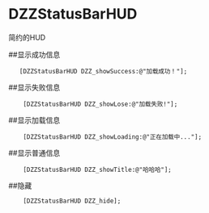 # DZZStatusBarHUD
简约的HUD

##显示成功信息
```objc
   [DZZStatusBarHUD DZZ_showSuccess:@"加载成功！"];
```
##显示失败信息
```objc
    [DZZStatusBarHUD DZZ_showLose:@"加载失败!"];
```
##显示加载信息
```objc
    [DZZStatusBarHUD DZZ_showLoading:@"正在加载中..."];
```
##显示普通信息
```objc
    [DZZStatusBarHUD DZZ_showTitle:@"哈哈哈"];
```
##隐藏
```objc
    [DZZStatusBarHUD DZZ_hide];
```
   


